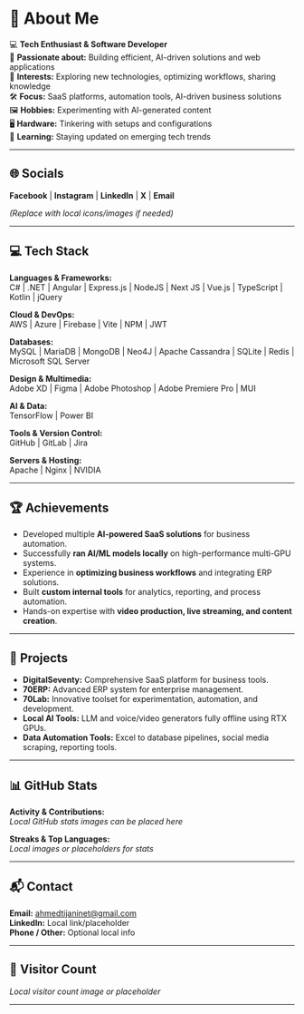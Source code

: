 # 💫 About Me

💻 **Tech Enthusiast & Software Developer**  
🔧 **Passionate about:** Building efficient, AI-driven solutions and web applications  
🚀 **Interests:** Exploring new technologies, optimizing workflows, sharing knowledge  
🛠️ **Focus:** SaaS platforms, automation tools, AI-driven business solutions  
🖼️ **Hobbies:** Experimenting with AI-generated content  
🖥️ **Hardware:** Tinkering with setups and configurations  
🌟 **Learning:** Staying updated on emerging tech trends  

---

## 🌐 Socials

**Facebook** | **Instagram** | **LinkedIn** | **X** | **Email**  

*(Replace with local icons/images if needed)*

---

## 💻 Tech Stack

**Languages & Frameworks:**  
C# | .NET | Angular | Express.js | NodeJS | Next JS | Vue.js | TypeScript | Kotlin | jQuery  

**Cloud & DevOps:**  
AWS | Azure | Firebase | Vite | NPM | JWT  

**Databases:**  
MySQL | MariaDB | MongoDB | Neo4J | Apache Cassandra | SQLite | Redis | Microsoft SQL Server  

**Design & Multimedia:**  
Adobe XD | Figma | Adobe Photoshop | Adobe Premiere Pro | MUI  

**AI & Data:**  
TensorFlow | Power BI  

**Tools & Version Control:**  
GitHub | GitLab | Jira  

**Servers & Hosting:**  
Apache | Nginx | NVIDIA  

---

## 🏆 Achievements

- Developed multiple **AI-powered SaaS solutions** for business automation.  
- Successfully **ran AI/ML models locally** on high-performance multi-GPU systems.  
- Experience in **optimizing business workflows** and integrating ERP solutions.  
- Built **custom internal tools** for analytics, reporting, and process automation.  
- Hands-on expertise with **video production, live streaming, and content creation**.  

---

## 📂 Projects

- **DigitalSeventy:** Comprehensive SaaS platform for business tools.  
- **70ERP:** Advanced ERP system for enterprise management.  
- **70Lab:** Innovative toolset for experimentation, automation, and development.  
- **Local AI Tools:** LLM and voice/video generators fully offline using RTX GPUs.  
- **Data Automation Tools:** Excel to database pipelines, social media scraping, reporting tools.  

---

## 📊 GitHub Stats

**Activity & Contributions:**  
*Local GitHub stats images can be placed here*  

**Streaks & Top Languages:**  
*Local images or placeholders for stats*

---

## 📬 Contact

**Email:** ahmedtijaninet@gmail.com  
**LinkedIn:** Local link/placeholder  
**Phone / Other:** Optional local info  

---

## 🔗 Visitor Count

*Local visitor count image or placeholder*

---
